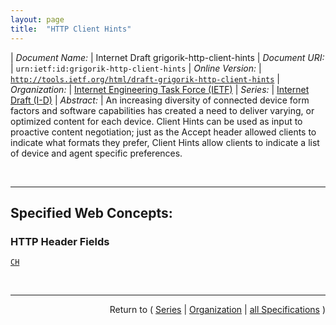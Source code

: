 ```yaml
---
layout: page
title:  "HTTP Client Hints"
---
```


| *Document Name:* | Internet Draft grigorik-http-client-hints
| *Document URI:* | `urn:ietf:id:grigorik-http-client-hints`
| *Online Version:* | [`http://tools.ietf.org/html/draft-grigorik-http-client-hints`](http://tools.ietf.org/html/draft-grigorik-http-client-hints)
| *Organization:* | [Internet Engineering Task Force (IETF)](..  "List of specification series by this organization")
| *Series:* | [Internet Draft (I-D)](.  "List of specifications in this series")
| *Abstract:* | An increasing diversity of connected device form factors and software capabilities has created a need to deliver varying, or optimized content for each device. Client Hints can be used as input to proactive content negotiation; just as the Accept header allowed clients to indicate what formats they prefer, Client Hints allow clients to indicate a list of device and agent specific preferences.

<br/>
<hr/>

## Specified Web Concepts:

### HTTP Header Fields

[`CH`](/concepts/http-header/CH "The &#34;CH&#34; request header field describes an example list of client preferences that the server can use to adapt and optimize the resource to satisfy a given request. The CH field-value is a comma-delimited list of header fields, and the field-name values are case insensitive.")



<br/>
<hr/>

<p style="text-align: right">Return to ( <a href="./">Series</a> | <a href="../">Organization</a> | <a href="../../">all Specifications</a> )</p>